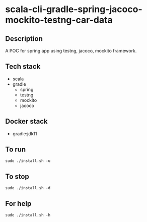 # scala-cli-gradle-spring-jacoco-mockito-testng-car-data

## Description
A POC for spring app using testng,
jacoco, mockito framework.

## Tech stack
- scala
- gradle
  - spring
  - testng
  - mockito
  - jacoco

## Docker stack
- gradle:jdk11

## To run
`sudo ./install.sh -u`

## To stop
`sudo ./install.sh -d`

## For help
`sudo ./install.sh -h`
